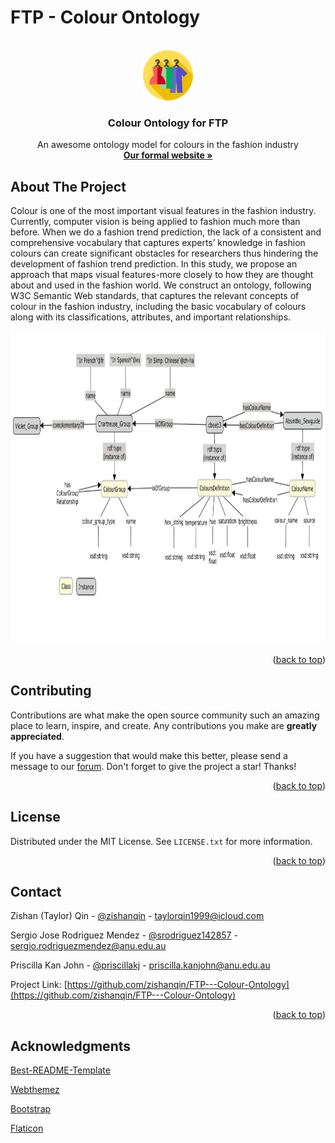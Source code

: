 # FTP - Colour Ontology
<div id="top"></div>



<!-- PROJECT LOGO -->
<br />
<div align="center">
  <a href="https://github.com/zishanqin/FTP---Colour-Ontology">
    <img src="images/logo.png" alt="Logo" width="80" height="80">
  </a>

  <h3 align="center">Colour Ontology for FTP</h3>

  <p align="center">
    An awesome ontology model for colours in the fashion industry
    <br />
    <a href="https://Fashion-Trend-Prediction.github.ioy"><strong>Our formal website »</strong></a>
  </p>
</div>





<!-- ABOUT THE PROJECT -->
## About The Project
Colour is one of the most important visual features in the fashion industry. Currently, computer vision is being applied to fashion much more than before. When we do a fashion trend prediction, the lack of a consistent and comprehensive vocabulary that captures experts’ knowledge in fashion colours can create significant obstacles for researchers thus hindering the development of fashion trend prediction. In this study, we propose an approach that maps visual features-more closely to how they are thought about and used in the fashion world. We construct an ontology, following W3C Semantic Web standards, that captures the relevant concepts of colour in the fashion industry, including the basic vocabulary of colours along with its classifications, attributes, and important relationships. 
<div align="center">
  <a href="https://github.com/zishanqin/FTP---Colour-Ontology">
    <img src="images/cmap_v5.jpeg" alt="CMap" width="1500" height="500">
  </a>
</div>

<p align="right">(<a href="#top">back to top</a>)</p>


<!-- CONTRIBUTING -->
## Contributing

Contributions are what make the open source community such an amazing place to learn, inspire, and create. Any contributions you make are **greatly appreciated**.

If you have a suggestion that would make this better, please send a message to our [forum](https://groups.google.com/g/colour-ontology-for-ftp?pli=1). Don't forget to give the project a star! Thanks!

<p align="right">(<a href="#top">back to top</a>)</p>



<!-- LICENSE -->
## License

Distributed under the MIT License. See `LICENSE.txt` for more information.

<p align="right">(<a href="#top">back to top</a>)</p>



<!-- CONTACT -->
## Contact

Zishan (Taylor) Qin - [@zishanqin](https://github.com/zishanqin) - taylorqin1999@icloud.com

Sergio Jose Rodriguez Mendez - [@srodriguez142857](https://w3id.org/people/sergio) - sergio.rodriguezmendez@anu.edu.au

Priscilla Kan John - [@priscillakj](https://comp.anu.edu.au/people/priscilla-kan-john) - priscilla.kanjohn@anu.edu.au

Project Link: [https://github.com/zishanqin/FTP---Colour-Ontology](https://github.com/zishanqin/FTP---Colour-Ontology)

<p align="right">(<a href="#top">back to top</a>)</p>



<!-- ACKNOWLEDGMENTS -->
## Acknowledgments

[Best-README-Template](https://github.com/othneildrew/Best-README-Template)

[Webthemez](http://webthemez.com)

[Bootstrap](http://getbootstrap.com)

[Flaticon](https://www.flaticon.com/search?word=fashion)
